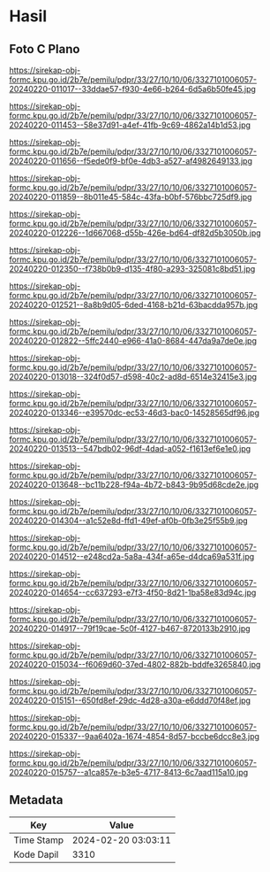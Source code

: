 # Hasil

## Foto C Plano

https://sirekap-obj-formc.kpu.go.id/2b7e/pemilu/pdpr/33/27/10/10/06/3327101006057-20240220-011017--33ddae57-f930-4e66-b264-6d5a6b50fe45.jpg

https://sirekap-obj-formc.kpu.go.id/2b7e/pemilu/pdpr/33/27/10/10/06/3327101006057-20240220-011453--58e37d91-a4ef-41fb-9c69-4862a14b1d53.jpg

https://sirekap-obj-formc.kpu.go.id/2b7e/pemilu/pdpr/33/27/10/10/06/3327101006057-20240220-011656--f5ede0f9-bf0e-4db3-a527-af4982649133.jpg

https://sirekap-obj-formc.kpu.go.id/2b7e/pemilu/pdpr/33/27/10/10/06/3327101006057-20240220-011859--8b011e45-584c-43fa-b0bf-576bbc725df9.jpg

https://sirekap-obj-formc.kpu.go.id/2b7e/pemilu/pdpr/33/27/10/10/06/3327101006057-20240220-012226--1d667068-d55b-426e-bd64-df82d5b3050b.jpg

https://sirekap-obj-formc.kpu.go.id/2b7e/pemilu/pdpr/33/27/10/10/06/3327101006057-20240220-012350--f738b0b9-d135-4f80-a293-325081c8bd51.jpg

https://sirekap-obj-formc.kpu.go.id/2b7e/pemilu/pdpr/33/27/10/10/06/3327101006057-20240220-012521--8a8b9d05-6ded-4168-b21d-63bacdda957b.jpg

https://sirekap-obj-formc.kpu.go.id/2b7e/pemilu/pdpr/33/27/10/10/06/3327101006057-20240220-012822--5ffc2440-e966-41a0-8684-447da9a7de0e.jpg

https://sirekap-obj-formc.kpu.go.id/2b7e/pemilu/pdpr/33/27/10/10/06/3327101006057-20240220-013018--324f0d57-d598-40c2-ad8d-6514e32415e3.jpg

https://sirekap-obj-formc.kpu.go.id/2b7e/pemilu/pdpr/33/27/10/10/06/3327101006057-20240220-013346--e39570dc-ec53-46d3-bac0-14528565df96.jpg

https://sirekap-obj-formc.kpu.go.id/2b7e/pemilu/pdpr/33/27/10/10/06/3327101006057-20240220-013513--547bdb02-96df-4dad-a052-f1613ef6e1e0.jpg

https://sirekap-obj-formc.kpu.go.id/2b7e/pemilu/pdpr/33/27/10/10/06/3327101006057-20240220-013648--bc11b228-f94a-4b72-b843-9b95d68cde2e.jpg

https://sirekap-obj-formc.kpu.go.id/2b7e/pemilu/pdpr/33/27/10/10/06/3327101006057-20240220-014304--a1c52e8d-ffd1-49ef-af0b-0fb3e25f55b9.jpg

https://sirekap-obj-formc.kpu.go.id/2b7e/pemilu/pdpr/33/27/10/10/06/3327101006057-20240220-014512--e248cd2a-5a8a-434f-a65e-d4dca69a531f.jpg

https://sirekap-obj-formc.kpu.go.id/2b7e/pemilu/pdpr/33/27/10/10/06/3327101006057-20240220-014654--cc637293-e7f3-4f50-8d21-1ba58e83d94c.jpg

https://sirekap-obj-formc.kpu.go.id/2b7e/pemilu/pdpr/33/27/10/10/06/3327101006057-20240220-014917--79f19cae-5c0f-4127-b467-8720133b2910.jpg

https://sirekap-obj-formc.kpu.go.id/2b7e/pemilu/pdpr/33/27/10/10/06/3327101006057-20240220-015034--f6069d60-37ed-4802-882b-bddfe3265840.jpg

https://sirekap-obj-formc.kpu.go.id/2b7e/pemilu/pdpr/33/27/10/10/06/3327101006057-20240220-015151--650fd8ef-29dc-4d28-a30a-e6ddd70f48ef.jpg

https://sirekap-obj-formc.kpu.go.id/2b7e/pemilu/pdpr/33/27/10/10/06/3327101006057-20240220-015337--9aa6402a-1674-4854-8d57-bccbe6dcc8e3.jpg

https://sirekap-obj-formc.kpu.go.id/2b7e/pemilu/pdpr/33/27/10/10/06/3327101006057-20240220-015757--a1ca857e-b3e5-4717-8413-6c7aad115a10.jpg


## Metadata

| Key        | Value               |
| ---------- | ------------------- |
| Time Stamp | 2024-02-20 03:03:11 |
| Kode Dapil | 3310                |



